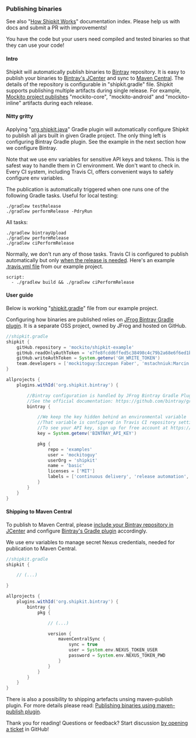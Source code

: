 ### Publishing binaries

See also "[How Shipkit Works](/docs/how-shipkit-works.md)" documentation index.
Please help us with docs and submit a PR with improvements!

You have the code but your users need compiled and tested binaries so that they can use your code!

#### Intro

Shipkit will automatically publish binaries to [Bintray](https://bintray.com) repository.
It is easy to publish your binaries to [Bintray's JCenter](https://jcenter.bintray.com/) and sync to [Maven Central](http://central.sonatype.org/).
The details of the repository is configurable in "shipkit.gradle" file.
Shipkit supports publishing multiple artifacts during single release.
For example, [Mockito project publishes](http://search.maven.org/#search%7Cga%7C1%7Corg.mockito) "mockito-core", "mockito-android" and "mockito-inline" artifacts during each release.

#### Nitty gritty

Applying "[org.shipkit.java](https://plugins.gradle.org/plugin/org.shipkit.java)" Gradle plugin will automatically configure Shipkit to publish all jars built in given Gradle project.
The only thing left is configuring Bintray Gradle plugin.
See the example in the next section how we configure Bintray.

Note that we use env variables for sensitive API keys and tokens.
This is the safest way to handle them in CI environment.
We don't want to check in.
Every CI system, including Travis CI, offers convenient ways to safely configure env variables.

The publication is automatically triggered when one runs one of the following Gradle tasks.
Useful for local testing:

```
./gradlew testRelease
./gradlew performRelease -PdryRun
```

All tasks:

```
./gradlew bintrayUpload
./gradlew performRelease
./gradlew ciPerformRelease
```

Normally, we don't run any of those tasks.
Travis CI is configured to publish automatically but only [when the release is needed](/docs/gradle-plugins/release-needed-plugin.md).
Here's an example [.travis.yml file](https://github.com/mockito/shipkit-example/blob/master/.travis.yml) from our example project.

```
script:
  - ./gradlew build && ./gradlew ciPerformRelease
```

#### User guide

Below is working "[shipkit.gradle](https://github.com/mockito/shipkit-example/blob/master/gradle/shipkit.gradle)" file from our example project.

Configuring how binaries are published relies on [JFrog Bintray Gradle plugin](https://github.com/bintray/gradle-bintray-plugin).
It is a separate OSS project, owned by JFrog and hosted on GitHub.

```gradle
//shipkit.gradle
shipkit {
    gitHub.repository = 'mockito/shipkit-example'
    gitHub.readOnlyAuthToken = 'e7fe8fcdd6ffed5c38498c4c79b2a68e6f6ed1bb'
    gitHub.writeAuthToken = System.getenv('GH_WRITE_TOKEN')
    team.developers = ['mockitoguy:Szczepan Faber', 'mstachniuk:Marcin Stachniuk', 'wwilk:Wojtek Wilk']
}

allprojects {
    plugins.withId('org.shipkit.bintray') {

        //Bintray configuration is handled by JFrog Bintray Gradle Plugin
        //See the official documentation: https://github.com/bintray/gradle-bintray-plugin
        bintray {

            //We keep the key hidden behind an environmental variable
            //That variable is configured in Travis CI repository settings
            //To see your API key, sign up for free account at https://bintray.com and navigate to your profile
            key = System.getenv('BINTRAY_API_KEY')

            pkg {
                repo = 'examples'
                user = 'mockitoguy'
                userOrg = 'shipkit'
                name = 'basic'
                licenses = ['MIT']
                labels = ['continuous delivery', 'release automation', 'mockito', 'shipkit']
            }
        }
    }
}
```

#### Shipping to Maven Central

To publish to Maven Central, please [include your Bintray repository in JCenter](http://bintray.com/bintray/jcenter) and configure [Bintray's Gradle plugin](https://github.com/bintray/gradle-bintray-plugin) accordingly.

We use env variables to manage secret Nexus credentials, needed for publication to Maven Central.

```gradle
//shipkit.gradle
shipkit {

    // (...)

}

allprojects {
    plugins.withId('org.shipkit.bintray') {
        bintray {
            pkg {

                // (...)

                version {
                    mavenCentralSync {
                        sync = true
                        user = System.env.NEXUS_TOKEN_USER
                        password = System.env.NEXUS_TOKEN_PWD
                    }
                }
            }
        }
    }
}
```

There is also a possibility to shipping artefacts unsing maven-publish plugin.
For more details please read: [Publishing binaries using maven-publish plugin](/docs/features/publishing-binaries-using-maven-publish-plugin.md).

Thank you for reading!
Questions or feedback?
Start discussion [by opening a ticket](https://github.com/mockito/shipkit/issues/new) in GitHub!
